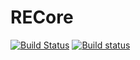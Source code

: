# RECore


[![Build Status](https://travis-ci.org/OlehKulykov/RECore.svg)](https://travis-ci.org/OlehKulykov/RECore)
[![Build status](https://ci.appveyor.com/api/projects/status/ng736pqrsb6ypo6t?svg=true)](https://ci.appveyor.com/project/OlehKulykov/recore)

